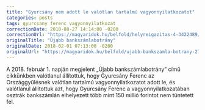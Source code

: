 ```yaml
---
title: "Gyurcsány nem adott le valótlan tartalmú vagyonnyilatkozatot"
categories: posts
tags: gyurcsany ferenc vagyonnyilatkozat
correctionDate: 2018-08-27 14:14:00 -0200
correctionUrl: "https://magyaridok.hu/belfold/helyreigazitas-4-3422489/"
originalTitle: "Újabb bankszámlabotrány"
originalDate: 2018-02-01 07:13:00 -0200
originalUrl: "https://magyaridok.hu/belfold/ujabb-bankszamla-botrany-2750551/"
---
```


A 2018. február 1. napján megjelent „Újabb bankszámlabotrány” című cikkünkben valótlanul állítottuk, hogy Gyurcsány Ferenc az Országgyűlésnek valótlan tartalmú vagyonnyilatkozatot adott le, és valótlanul állítottuk azt, hogy Gyurcsány Ferenc a vagyonnyilatkozatában osztrák bankszámlán elhelyezett több mint 150 millió forintot nem tüntetett fel.
